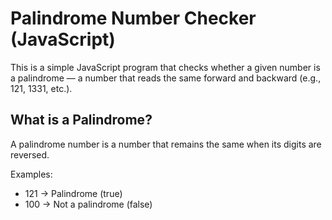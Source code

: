 # Palindrome Number Checker (JavaScript)

This is a simple JavaScript program that checks whether a given number is a palindrome — a number that reads the same forward and backward (e.g., 121, 1331, etc.).

## What is a Palindrome?

A palindrome number is a number that remains the same when its digits are reversed.

Examples:
- 121 → Palindrome (true)
- 100 → Not a palindrome (false)


